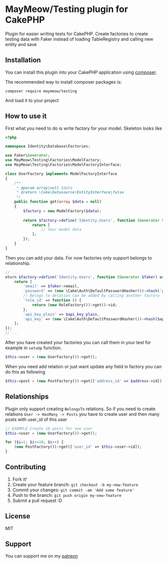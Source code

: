 # MayMeow/Testing plugin for CakePHP

Plugin for easier writing tests for CakePHP. Create factories to create testing data with Faker instead of
loading TableRegistry and calling new entity and save

## Installation

You can install this plugin into your CakePHP application using [composer](https://getcomposer.org).

The recommended way to install composer packages is:

```
composer require maymeow/testing
```

And load it to your project

## How to use it

First what you need to do is write factory for your model. Skeleton looks like 

```php
<?php

namespace Identity\Database\Factories;

use Faker\Generator;
use MayMeow\Testing\Factories\ModelFactory;
use MayMeow\Testing\Factories\ModelFactoryInterface;

class UserFactory implements ModelFactoryInterface
{
    /**
     * @param array|null $data
     * @return \Cake\Datasource\EntityInterface|false
     */
    public function get(array $data = null)
    {
        $factory = new ModelFactory($data);
   
        return $factory->define('Identity.Users', function (Generator $faker) {
            return [
                // Your model data
            ];
        });
    }
}
```

Then you can add your data. For now factories only support belongs to relationship.

```php
// ...
eturn $factory->define('Identity.Users', function (Generator $faker) use ($api_key_plain) {
    return [
        'email' => $faker->email,
        'password' => (new \Cake\Auth\DefaultPasswordHasher())->hash('pa$$word'),
        // Belogs to delation can be added by calling another factory
        'role_id' => function () {
            return (new RoleFactory())->get()->id;
        },
        'api_key_plain' => $api_key_plain,
        'api_key' => (new \Cake\Auth\DefaultPasswordHasher())->hash($api_key_plain)
    ];
});
// ...
```

After you have created your factories you can call them in your test for example in `setuUp` function.

```php
$this->user = (new UserFactory())->get();
```

When you need add relation or just want update any field in factory you can do this as following

```php
$this->post = (new PostFactory())->get(['address_id' => $address->id]);
```

## Relationships

Plugin only support creating `BelongsTo` relations. So if you need to create relations `User -> HasMany -> Posts` you
have to create user and then many posts with user_id of this user

```php
// EXAMPLE Create 10 posts for one user
$this->user = (new UserFactory())->get();

for ($i=1; $i<=10; $i++) {
    (new PostFactory())->get(['user_id' => $this->user->id]);
}
``` 

## Contributing

1. Fork it!
2. Create your feature branch: `git checkout -b my-new-feature`
3. Commit your changes: `git commit -am 'Add some feature'`
4. Push to the branch: `git push origin my-new-feature`
5. Submit a pull request :D

## License

MIT

## Support

You can support me on my [patreon](https://www.patreon.com/maymeow)

